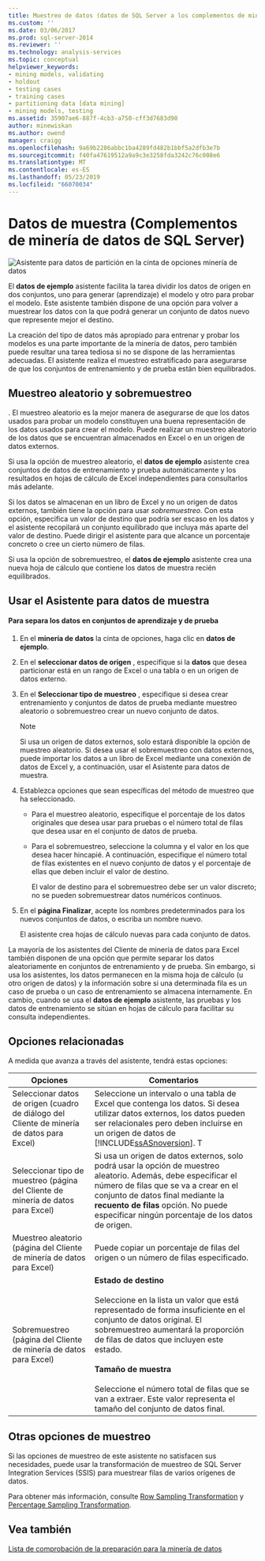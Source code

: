 ```yaml
---
title: Muestreo de datos (datos de SQL Server a los complementos de minería de datos) | Microsoft Docs
ms.custom: ''
ms.date: 03/06/2017
ms.prod: sql-server-2014
ms.reviewer: ''
ms.technology: analysis-services
ms.topic: conceptual
helpviewer_keywords:
- mining models, validating
- holdout
- testing cases
- training cases
- partitioning data [data mining]
- mining models, testing
ms.assetid: 35907ae6-887f-4cb3-a750-cff3d7683d90
author: minewiskan
ms.author: owend
manager: craigg
ms.openlocfilehash: 9a69b2286abbc1ba4289fd482b1bbf5a2dfb3e7b
ms.sourcegitcommit: f40fa47619512a9a9c3e3258fda3242c76c008e6
ms.translationtype: MT
ms.contentlocale: es-ES
ms.lasthandoff: 05/23/2019
ms.locfileid: "66070034"
---
```

# <a name="sample-data-sql-server-data-mining-add-ins"></a>Datos de muestra (Complementos de minería de datos de SQL Server)
  ![Asistente para datos de partición en la cinta de opciones minería de datos](media/dmc-partition.gif "Asistente para crear particiones de datos en la cinta de opciones minería de datos")  
  
 El **datos de ejemplo** asistente facilita la tarea dividir los datos de origen en dos conjuntos, uno para generar (aprendizaje) el modelo y otro para probar el modelo. Este asistente también dispone de una opción para volver a muestrear los datos con la que podrá generar un conjunto de datos nuevo que represente mejor el destino.  
  
 La creación del tipo de datos más apropiado para entrenar y probar los modelos es una parte importante de la minería de datos, pero también puede resultar una tarea tediosa si no se dispone de las herramientas adecuadas. El asistente realiza el muestreo estratificado para asegurarse de que los conjuntos de entrenamiento y de prueba están bien equilibrados.  
  
## <a name="random-sampling-and-oversampling"></a>Muestreo aleatorio y sobremuestreo  
 . El muestreo aleatorio es la mejor manera de asegurarse de que los datos usados para probar un modelo constituyen una buena representación de los datos usados para crear el modelo. Puede realizar un muestreo aleatorio de los datos que se encuentran almacenados en Excel o en un origen de datos externos.  
  
 Si usa la opción de muestreo aleatorio, el **datos de ejemplo** asistente crea conjuntos de datos de entrenamiento y prueba automáticamente y los resultados en hojas de cálculo de Excel independientes para consultarlos más adelante.  
  
 Si los datos se almacenan en un libro de Excel y no un origen de datos externos, también tiene la opción para usar *sobremuestreo*. Con esta opción, especifica un valor de destino que podría ser escaso en los datos y el asistente recopilará un conjunto equilibrado que incluya más aparte del valor de destino. Puede dirigir el asistente para que alcance un porcentaje concreto o cree un cierto número de filas.  
  
 Si usa la opción de sobremuestreo, el **datos de ejemplo** asistente crea una nueva hoja de cálculo que contiene los datos de muestra recién equilibrados.  
  
## <a name="using-the-sample-data-wizard"></a>Usar el Asistente para datos de muestra  
  
#### <a name="to-separate-data-into-training-and-testing-sets"></a>Para separa los datos en conjuntos de aprendizaje y de prueba  
  
1.  En el **minería de datos** la cinta de opciones, haga clic en **datos de ejemplo**.  
  
2.  En el **seleccionar datos de origen** , especifique si la **datos** que desea particionar está en un rango de Excel o una tabla o en un origen de datos externo.  
  
3.  En el **Seleccionar tipo de muestreo** , especifique si desea crear entrenamiento y conjuntos de datos de prueba mediante muestreo aleatorio o sobremuestreo crear un nuevo conjunto de datos.  
  
    > [!NOTE]  
    >  Si usa un origen de datos externos, solo estará disponible la opción de muestreo aleatorio. Si desea usar el sobremuestreo con datos externos, puede importar los datos a un libro de Excel mediante una conexión de datos de Excel y, a continuación, usar el Asistente para datos de muestra.  
  
4.  Establezca opciones que sean específicas del método de muestreo que ha seleccionado.  
  
    -   Para el muestreo aleatorio, especifique el porcentaje de los datos originales que desea usar para pruebas o el número total de filas que desea usar en el conjunto de datos de prueba.  
  
    -   Para el sobremuestreo, seleccione la columna y el valor en los que desea hacer hincapié. A continuación, especifique el número total de filas existentes en el nuevo conjunto de datos y el porcentaje de ellas que deben incluir el valor de destino.  
  
         El valor de destino para el sobremuestreo debe ser un valor discreto; no se pueden sobremuestrear datos numéricos continuos.  
  
5.  En el **página Finalizar**, acepte los nombres predeterminados para los nuevos conjuntos de datos, o escriba un nombre nuevo.  
  
     El asistente crea hojas de cálculo nuevas para cada conjunto de datos.  
  
 La mayoría de los asistentes del Cliente de minería de datos para Excel también disponen de una opción que permite separar los datos aleatoriamente en conjuntos de entrenamiento y de prueba. Sin embargo, si usa los asistentes, los datos permanecen en la misma hoja de cálculo (u otro origen de datos) y la información sobre si una determinada fila es un caso de prueba o un caso de entrenamiento se almacena internamente. En cambio, cuando se usa el **datos de ejemplo** asistente, las pruebas y los datos de entrenamiento se sitúan en hojas de cálculo para facilitar su consulta independientes.  
  
## <a name="related-options"></a>Opciones relacionadas  
 A medida que avanza a través del asistente, tendrá estas opciones:  
  
|Opciones|Comentarios|  
|-------------|--------------|  
|Seleccionar datos de origen (cuadro de diálogo del Cliente de minería de datos para Excel)|Seleccione un intervalo o una tabla de Excel que contenga los datos. Si desea utilizar datos externos, los datos pueden ser relacionales pero deben incluirse en un origen de datos de [!INCLUDE[ssASnoversion](../includes/ssasnoversion-md.md)]. T|  
|Seleccionar tipo de muestreo (página del Cliente de minería de datos para Excel)|Si usa un origen de datos externos, solo podrá usar la opción de muestreo aleatorio. Además, debe especificar el número de filas que se va a crear en el conjunto de datos final mediante la **recuento de filas** opción. No puede especificar ningún porcentaje de los datos de origen.|  
|Muestreo aleatorio (página del Cliente de minería de datos para Excel)|Puede copiar un porcentaje de filas del origen o un número de filas especificado.|  
|Sobremuestreo (página del Cliente de minería de datos para Excel)|**Estado de destino**<br /><br /> Seleccione en la lista un valor que está representado de forma insuficiente en el conjunto de datos original. El sobremuestreo aumentará la proporción de filas de datos que incluyen este estado.<br /><br /> **Tamaño de muestra**<br /><br /> Seleccione el número total de filas que se van a extraer. Este valor representa el tamaño del conjunto de datos final.|  
  
## <a name="other-sampling-options"></a>Otras opciones de muestreo  
 Si las opciones de muestreo de este asistente no satisfacen sus necesidades, puede usar la transformación de muestreo de SQL Server Integration Services (SSIS) para muestrear filas de varios orígenes de datos.  
  
 Para obtener más información, consulte [Row Sampling Transformation](../integration-services/data-flow/transformations/row-sampling-transformation.md) y [Percentage Sampling Transformation](../integration-services/data-flow/transformations/percentage-sampling-transformation.md).  
  
## <a name="see-also"></a>Vea también  
 [Lista de comprobación de la preparación para la minería de datos](checklist-of-preparation-for-data-mining.md)  
  
  
